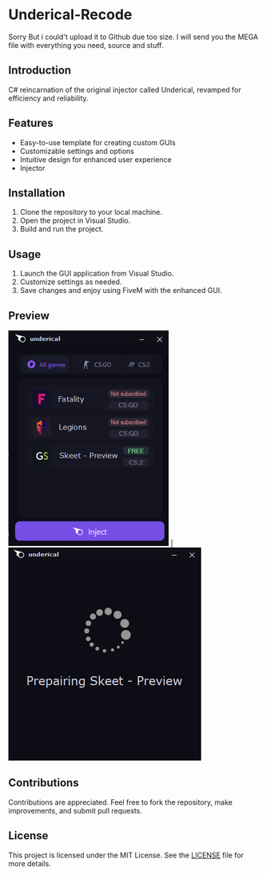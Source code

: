 # Underical-Recode
Sorry But i could't upload it to Github due too size.
I will send you the MEGA file with everything you need, source and stuff.

## Introduction
C# reincarnation of the original injector called Underical, revamped for efficiency and reliability.

## Features
- Easy-to-use template for creating custom GUIs
- Customizable settings and options
- Intuitive design for enhanced user experience
- Injector

## Installation
1. Clone the repository to your local machine.
2. Open the project in Visual Studio.
3. Build and run the project.

## Usage
1. Launch the GUI application from Visual Studio.
2. Customize settings as needed.
3. Save changes and enjoy using FiveM with the enhanced GUI.

## Preview
![Image](https://github.com/Tap1337/Underical-Recode/blob/main/packages/312.png) | ![Image1](https://github.com/Tap1337/Underical-Recode/blob/main/packages/1231.png)

## Contributions
Contributions are appreciated. Feel free to fork the repository, make improvements, and submit pull requests.

## License
This project is licensed under the MIT License. See the [LICENSE](LICENSE) file for more details.
